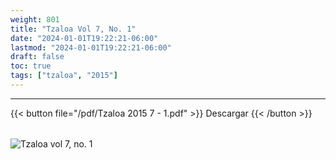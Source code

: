 ```yaml
---
weight: 801
title: "Tzaloa Vol 7, No. 1"
date: "2024-01-01T19:22:21-06:00"
lastmod: "2024-01-01T19:22:21-06:00"
draft: false
toc: true
tags: ["tzaloa", "2015"]
---
```

- - - - - - - - -
{{< button file="/pdf/Tzaloa 2015 7 - 1.pdf" >}}   Descargar {{< /button >}} 
######
![Tzaloa vol 7, no. 1](/images/portada/7-1.jpeg)